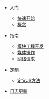 * 入门

  * [快速开始](quickstart.md)
  * [概念](concept.md)

* 指南

  * [模块工程开发](module.md)
  * [媒体操作](media.md)
  * [网络请求](net.md)
  <!-- * [社交分享](cdn.md) -->
  <!-- * [地图定位](pwa.md) -->

* 定制

  * [定义JS方法](custom.md)

<!-- * [注意事项](awesome.md) -->
* [日志更新](changelog.md)
